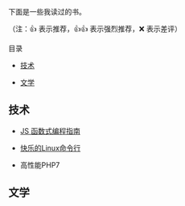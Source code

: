 下面是一些我读过的书。

（注：👍 表示推荐，👍👍 表示强烈推荐，❌ 表示差评）

目录

- [技术](#technology)

- [文学](#literature)



<h2 id="technology">技术</h2>

- [JS 函数式编程指南](https://github.com/llh911001/mostly-adequate-guide-chinese)

- [快乐的Linux命令行](http://billie66.github.io/TLCL/book/zh/index.html)

- 高性能PHP7



<h2 id="literature">文学</h2>
